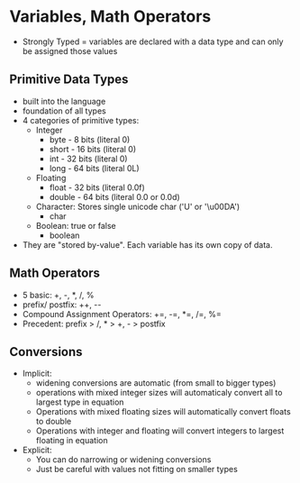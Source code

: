 # Variables, Math Operators

  - Strongly Typed = variables are declared with a data type and can only be assigned those values


## Primitive Data Types

  - built into the language
  - foundation of all types
  - 4 categories of primitive types:
    - Integer
      - byte - 8 bits (literal 0)
      - short - 16 bits (literal 0)
      - int - 32 bits (literal 0)
      - long - 64 bits (literal 0L)
    - Floating
      - float - 32 bits (literal 0.0f)
      - double - 64 bits (literal 0.0 or 0.0d)
    - Character: Stores single unicode char ('U' or '\u00DA')
      - char
    - Boolean: true or false
      - boolean
  - They are "stored by-value". Each variable has its own copy of data.

## Math Operators
  - 5 basic: +, -, *, /, %
  - prefix/ postfix: ++, --
  - Compound Assignment Operators: +=, -=, *=, /=, %=
  - Precedent: prefix > /, * > +, - > postfix

## Conversions
  - Implicit:
    - widening conversions are automatic (from small to bigger types)
    - operations with mixed integer sizes will automaticaly convert all to largest type in equation
    - Operations with mixed floating sizes will automatically convert floats to double
    - Operations with integer and floating will convert integers to largest floating in equation
  - Explicit:
    - You can do narrowing or widening conversions
    - Just be careful with values not fitting on smaller types
